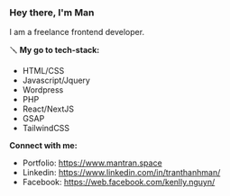### Hey there, I'm Man

I am a freelance frontend developer.

🪛 **My go to tech-stack:**
- HTML/CSS
- Javascript/Jquery
- Wordpress
- PHP
- React/NextJS
- GSAP
- TailwindCSS

**Connect with me:**
- Portfolio: https://www.mantran.space
- Linkedin: https://www.linkedin.com/in/tranthanhman/
- Facebook: https://web.facebook.com/kenlly.nguyn/
